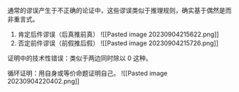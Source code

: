 通常的谬误产生于不正确的论证中，这些谬误类似于推理规则，确实基于偶然是而非重言式。
1. 肯定后件谬误（后真推前真）
 ![[Pasted image 20230904215622.png]]
2. 否定前件谬误（前假推后假）
![[Pasted image 20230904215726.png]]



证明中的技术性错误：类似于两边同时除以 0 这种。

循环证明：用自身或等价命题证明自己。
![[Pasted image 20230904220402.png]]
